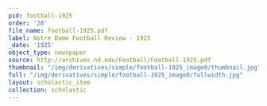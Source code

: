 ```yaml
---
pid: football-1925
order: '28'
file_name: football-1925.pdf
label: Notre Dame Football Review - 1925
_date: '1925'
object_type: newspaper
source: http://archives.nd.edu/Football/Football-1925.pdf
thumbnail: "/img/derivatives/simple/football-1925_image0/thumbnail.jpg"
full: "/img/derivatives/simple/football-1925_image0/fullwidth.jpg"
layout: scholastic_item
collection: scholastic
---
```

